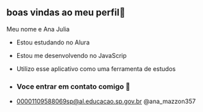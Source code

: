 ## boas vindas ao meu perfil🖤

Meu nome e Ana Julia 

- Estou estudando no Alura
- Estou me desenvolvendo no JavaScrip
- Utilizo esse aplicativo como uma ferramenta de estudos

- ### Voce entrar em contato comigo 📧

- 00001109588069sp@al.educacao.sp.gov.br
 @ana_mazzon357
